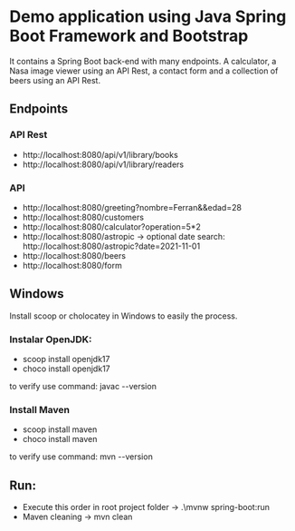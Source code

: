 # Demo application using Java Spring Boot Framework and Bootstrap
It contains a Spring Boot back-end with many endpoints. A calculator, a Nasa image viewer using an API Rest, a contact form and a collection of beers using an API Rest.

## Endpoints
### API Rest
* http://localhost:8080/api/v1/library/books
* http://localhost:8080/api/v1/library/readers

### API
* http://localhost:8080/greeting?nombre=Ferran&&edad=28
* http://localhost:8080/customers
* http://localhost:8080/calculator?operation=5*2
* http://localhost:8080/astropic -> optional date search: http://localhost:8080/astropic?date=2021-11-01
* http://localhost:8080/beers
* http://localhost:8080/form

## Windows
Install scoop or cholocatey in Windows to easily the process.

### Instalar OpenJDK:
* scoop install openjdk17
* choco install openjdk17

to verify use command: javac --version

### Install Maven
* scoop install maven
* choco install maven

to verify use command: mvn --version

## Run:
* Execute this order in root project folder -> .\mvnw spring-boot:run
* Maven cleaning -> mvn clean